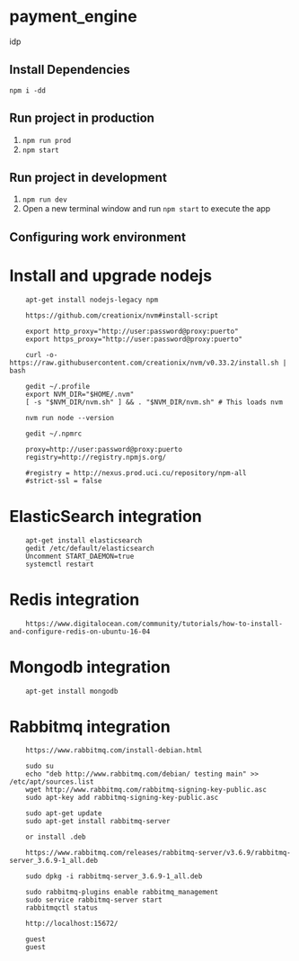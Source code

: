 # payment_engine
idp

## Install Dependencies

`npm i -dd`

## Run project in production

1. `npm run prod`
2. `npm start`

## Run project in development

1. `npm run dev`
2. Open a new terminal window and run `npm start` to execute the app


## Configuring work environment

# Install and upgrade nodejs

        apt-get install nodejs-legacy npm

        https://github.com/creationix/nvm#install-script

        export http_proxy="http://user:password@proxy:puerto"
        export https_proxy="http://user:password@proxy:puerto"

        curl -o- https://raw.githubusercontent.com/creationix/nvm/v0.33.2/install.sh | bash

        gedit ~/.profile
        export NVM_DIR="$HOME/.nvm"
        [ -s "$NVM_DIR/nvm.sh" ] && . "$NVM_DIR/nvm.sh" # This loads nvm

        nvm run node --version

        gedit ~/.npmrc

        proxy=http://user:password@proxy:puerto
        registry=http://registry.npmjs.org/

        #registry = http://nexus.prod.uci.cu/repository/npm-all
        #strict-ssl = false


# ElasticSearch integration

        apt-get install elasticsearch
        gedit /etc/default/elasticsearch
        Uncomment START_DAEMON=true
        systemctl restart

# Redis integration

        https://www.digitalocean.com/community/tutorials/how-to-install-and-configure-redis-on-ubuntu-16-04

# Mongodb integration

        apt-get install mongodb

# Rabbitmq integration

        https://www.rabbitmq.com/install-debian.html

        sudo su
        echo "deb http://www.rabbitmq.com/debian/ testing main" >> /etc/apt/sources.list
        wget http://www.rabbitmq.com/rabbitmq-signing-key-public.asc
        sudo apt-key add rabbitmq-signing-key-public.asc

        sudo apt-get update
        sudo apt-get install rabbitmq-server

        or install .deb

        https://www.rabbitmq.com/releases/rabbitmq-server/v3.6.9/rabbitmq-server_3.6.9-1_all.deb

        sudo dpkg -i rabbitmq-server_3.6.9-1_all.deb

        sudo rabbitmq-plugins enable rabbitmq_management
        sudo service rabbitmq-server start
        rabbitmqctl status

        http://localhost:15672/

        guest
        guest



